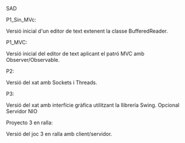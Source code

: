 SAD

P1_Sin_MVc:

Versió inicial d'un editor de text extenent la classe BufferedReader.

P1_MVC:

Versió inicial del editor de text aplicant el patró MVC amb Observer/Observable.

P2:

Versió del xat amb Sockets i Threads.

P3:

Versió del xat amb interfície gràfica utilitzant la llibrería Swing.
Opcional Servidor NIO

Proyecto 3 en ralla:

Versió del joc 3 en ralla amb client/servidor.
